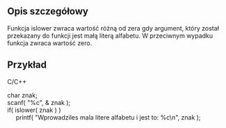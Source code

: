 ## Opis szczegółowy

Funkcja islower zwraca wartość różną od zera gdy argument, który został przekazany do funkcji jest małą literą alfabetu. W przeciwnym wypadku funkcja zwraca wartość zero.

## Przykład

C/C++

char znak;  
scanf( "%c", & znak );  
if( islower( znak ) )  
     printf( "Wprowadziles mala litere alfabetu i jest to: %c\n", znak );